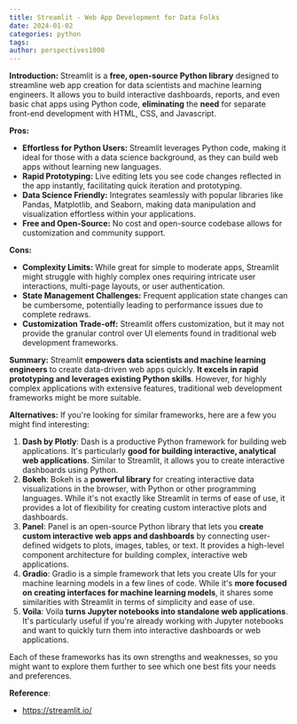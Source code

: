 ```yaml
---
title: Streamlit - Web App Development for Data Folks
date: 2024-01-02
categories: python
tags:
author: perspectives1000
---
```



**Introduction:**
  Streamlit is a **free, open-source Python library** designed to streamline web app creation for data scientists and machine learning engineers. It allows you to build interactive dashboards, reports, and even basic chat apps using Python code, **eliminating** the **need** for separate front-end development with HTML, CSS, and Javascript.

**Pros:**
  - **Effortless for Python Users:** Streamlit leverages Python code, making it ideal for those with a data science background, as they can build web apps without learning new languages.
  - **Rapid Prototyping:** Live editing lets you see code changes reflected in the app instantly, facilitating quick iteration and prototyping.
  - **Data Science Friendly:** Integrates seamlessly with popular libraries like Pandas, Matplotlib, and Seaborn, making data manipulation and visualization effortless within your applications.
  - **Free and Open-Source:** No cost and open-source codebase allows for customization and community support.

**Cons:**
  - **Complexity Limits:** While great for simple to moderate apps, Streamlit might struggle with highly complex ones requiring intricate user interactions, multi-page layouts, or user authentication.
  - **State Management Challenges:** Frequent application state changes can be cumbersome, potentially leading to performance issues due to complete redraws.
  - **Customization Trade-off:** Streamlit offers customization, but it may not provide the granular control over UI elements found in traditional web development frameworks.

**Summary:**
  Streamlit **empowers data scientists and machine learning engineers** to create data-driven web apps quickly. **It excels in rapid prototyping and leverages existing Python skills**. However, for highly complex applications with extensive features, traditional web development frameworks might be more suitable.


**Alternatives:**
  If you're looking for similar frameworks, here are a few you might find interesting:
    
  1. **Dash by Plotly**: Dash is a productive Python framework for building web applications. It's particularly **good for building interactive, analytical web applications**. Similar to Streamlit, it allows you to create interactive dashboards using Python.
  2. **Bokeh**: Bokeh is a **powerful library** for creating interactive data visualizations in the browser, with Python or other programming languages. While it's not exactly like Streamlit in terms of ease of use, it provides a lot of flexibility for creating custom interactive plots and dashboards.
  3. **Panel**: Panel is an open-source Python library that lets you **create custom interactive web apps and dashboards** by connecting user-defined widgets to plots, images, tables, or text. It provides a high-level component architecture for building complex, interactive web applications.
  4. **Gradio**: Gradio is a simple framework that lets you create UIs for your machine learning models in a few lines of code. While it's **more focused on creating interfaces for machine learning models**, it shares some similarities with Streamlit in terms of simplicity and ease of use.
  5. **Voila**: Voila **turns Jupyter notebooks into standalone web applications**. It's particularly useful if you're already working with Jupyter notebooks and want to quickly turn them into interactive dashboards or web applications.
    
  Each of these frameworks has its own strengths and weaknesses, so you might want to explore them further to see which one best fits your needs and preferences.

**Reference**: 
  - https://streamlit.io/
